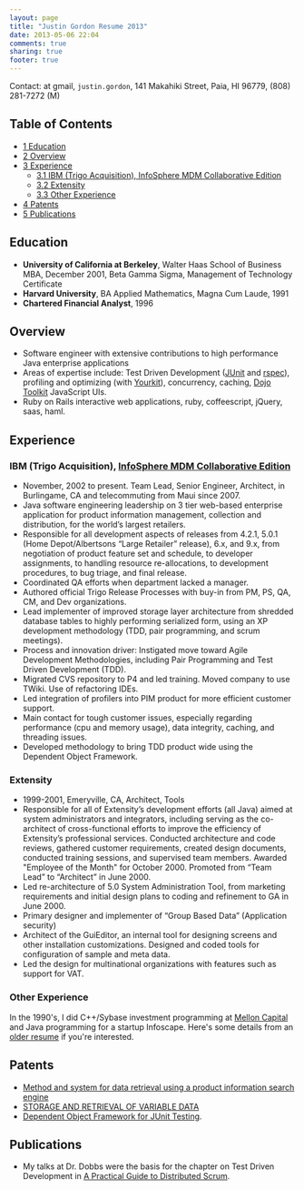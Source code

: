 ```yaml
---
layout: page
title: "Justin Gordon Resume 2013"
date: 2013-05-06 22:04
comments: true
sharing: true
footer: true
---
```

<p>
Contact: at gmail, <code>justin.gordon</code>, 141 Makahiki Street, Paia, HI 96779, (808) 281-7272 (M)
</p>

<div id="table-of-contents">
<h2>Table of Contents</h2>
<div id="text-table-of-contents">
<ul>
<li><a href="#sec-1">1 Education</a></li>
<li><a href="#sec-2">2 Overview</a></li>
<li><a href="#sec-3">3 Experience</a>
<ul>
<li><a href="#sec-3-1">3.1 IBM (Trigo Acquisition), InfoSphere MDM Collaborative Edition</a></li>
<li><a href="#sec-3-2">3.2 Extensity</a></li>
<li><a href="#sec-3-3">3.3 Other Experience</a></li>
</ul>
</li>
<li><a href="#sec-4">4 Patents</a></li>
<li><a href="#sec-5">5 Publications</a></li>
</ul>
</div>
</div>

<div id="outline-container-1" class="outline-2">
<h2 id="sec-1">Education</h2>
<div class="outline-text-2" id="text-1">

<ul>
<li><b>University of California at Berkeley</b>, Walter Haas School of Business MBA, December 2001, Beta Gamma Sigma, Management of Technology Certificate
</li>
<li><b>Harvard University</b>, BA Applied Mathematics, Magna Cum Laude, 1991
</li>
<li><b>Chartered Financial Analyst</b>, 1996
</li>
</ul>


</div>

</div>

<div id="outline-container-2" class="outline-2">
<h2 id="sec-2">Overview</h2>
<div class="outline-text-2" id="text-2">

<ul>
<li>Software engineer with extensive contributions to high performance Java
  enterprise applications
</li>
<li>Areas of expertise include: Test Driven Development (<a href="http://junit.org/">JUnit</a> and <a href="http://rspec.info/">rspec</a>),
  profiling and optimizing (with <a href="http://www.yourkit.com/">Yourkit</a>),
  concurrency, caching, <a href="http://dojotoolkit.org/">Dojo Toolkit</a> JavaScript UIs.
</li>
<li>Ruby on Rails interactive web applications, ruby, coffeescript, jQuery, saas,
  haml.
</li>
</ul>


</div>

</div>

<div id="outline-container-3" class="outline-2">
<h2 id="sec-3">Experience</h2>
<div class="outline-text-2" id="text-3">


</div>

<div id="outline-container-3-1" class="outline-3">
<h3 id="sec-3-1">IBM (Trigo Acquisition), <a href="http://www-01.ibm.com/software/data/infosphere/mdm/collaborative.html">InfoSphere MDM Collaborative Edition</a></h3>
<div class="outline-text-3" id="text-3-1">

<ul>
<li>November, 2002 to present. Team Lead, Senior Engineer, Architect, in
  Burlingame, CA and telecommuting from Maui since 2007.
</li>
<li>Java software engineering leadership on 3 tier web-based enterprise
  application for product information management, collection and distribution,
  for the world’s largest retailers.
</li>
<li>Responsible for all development aspects of releases from 4.2.1, 5.0.1 (Home
  Depot/Albertsons “Large Retailer” release), 6.x, and 9.x, from negotiation of
  product feature set and schedule, to developer assignments, to handling
  resource re-allocations, to development procedures, to bug triage, and final
  release.
</li>
<li>Coordinated QA efforts when department lacked a manager.
</li>
<li>Authored official Trigo Release Processes with buy-in from PM, PS, QA, CM, and
  Dev organizations.
</li>
<li>Lead implementer of improved storage layer architecture from shredded database
  tables to highly performing serialized form, using an XP development
  methodology (TDD, pair programming, and scrum meetings).
</li>
<li>Process and innovation driver: Instigated move toward Agile Development
  Methodologies, including Pair Programming and Test Driven Development (TDD).
</li>
<li>Migrated CVS repository to P4 and led training. Moved company to use TWiki.
  Use of refactoring IDEs.
</li>
<li>Led integration of profilers into PIM product for more efficient customer
  support.
</li>
<li>Main contact for tough customer issues, especially regarding performance (cpu
  and memory usage), data integrity, caching, and threading issues.
</li>
<li>Developed methodology to bring TDD product wide using the Dependent Object
  Framework.
</li>
</ul>


</div>

</div>

<div id="outline-container-3-2" class="outline-3">
<h3 id="sec-3-2">Extensity</h3>
<div class="outline-text-3" id="text-3-2">

<ul>
<li>1999-2001, Emeryville, CA, Architect, Tools
</li>
<li>Responsible for all of Extensity’s development efforts (all Java) aimed at
  system administrators and integrators, including serving as the co-architect
  of cross-functional efforts to improve the efficiency of Extensity’s
  professional services. Conducted architecture and code reviews, gathered
  customer requirements, created design documents, conducted training sessions,
  and supervised team members. Awarded "Employee of the Month" for October 2000.
  Promoted from “Team Lead” to “Architect” in June 2000.
</li>
<li>Led re-architecture of 5.0 System Administration Tool, from marketing
  requirements and initial design plans to coding and refinement to GA in
  June 2000.
</li>
<li>Primary designer and implementer of “Group Based Data” (Application security)
</li>
<li>Architect of the GuiEditor, an internal tool for designing screens and other
  installation customizations. Designed and coded tools for configuration of
  sample and meta data.
</li>
<li>Led the design for multinational organizations with features such as support for VAT.
</li>
</ul>


</div>

</div>

<div id="outline-container-3-3" class="outline-3">
<h3 id="sec-3-3">Other Experience</h3>
<div class="outline-text-3" id="text-3-3">

<p>In the 1990's, I did C++/Sybase investment programming at <a href="http://www.mcm.com/">Mellon Capital</a> and
Java programming for a startup Infoscape. Here's some details from an <a href="justin-gordon-resume-1990s.html">older resume</a> if you're interested.
</p>

</div>
</div>

</div>

<div id="outline-container-4" class="outline-2">
<h2 id="sec-4">Patents</h2>
<div class="outline-text-2" id="text-4">

<ul>
<li><a href="http://appft1.uspto.gov/netacgi/nph-Parser?Sect1=PTO1&amp;Sect2=HITOFF&amp;d=PG01&amp;p=1&amp;u=/netahtml/PTO/srchnum.html&amp;r=1&amp;f=G&amp;l=50&amp;s1=%2220070244865%22.PGNR.">Method and system for data retrieval using a product information search engine</a>
</li>
<li><a href="http://appft1.uspto.gov/netacgi/nph-Parser?Sect1=PTO1&amp;Sect2=HITOFF&amp;d=PG01&amp;p=1&amp;u=/netahtml/PTO/srchnum.html&amp;r=1&amp;f=G&amp;l=50&amp;s1=%2220090210434%22.PGNR.">STORAGE AND RETRIEVAL OF VARIABLE DATA</a>
</li>
<li><a href="http://appft1.uspto.gov/netacgi/nph-Parser?Sect1=PTO1&amp;Sect2=HITOFF&amp;d=PG01&amp;p=1&amp;u=/netahtml/PTO/srchnum.html&amp;r=1&amp;f=G&amp;l=50&amp;s1=%2220090178029%22.PGNR.">Dependent Object Framework for JUnit Testing</a>. 
</li>
</ul>


</div>

</div>

<div id="outline-container-5" class="outline-2">
<h2 id="sec-5">Publications</h2>
<div class="outline-text-2" id="text-5">

<ul>
<li>My talks at Dr. Dobbs were the basis for the chapter on Test Driven
  Development in <a href="http://www.distributedscrum.com/?page_id=11">A Practical Guide to Distributed Scrum</a>.
</li>
</ul>


</div>
</div>
